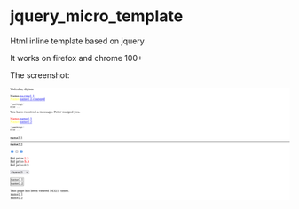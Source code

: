 # jquery_micro_template
Html inline template based on jquery

It works on firefox and chrome 100+

The screenshot:

![](screenshot.png)
